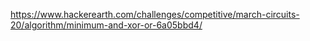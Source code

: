 https://www.hackerearth.com/challenges/competitive/march-circuits-20/algorithm/minimum-and-xor-or-6a05bbd4/